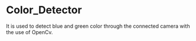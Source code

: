 # Color_Detector
It is used to detect blue and green color through the connected camera with the use of OpenCv.
